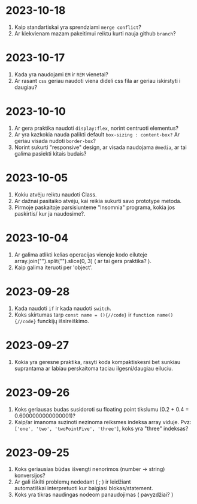 # 2023-10-18
1. Kaip standartiskai yra sprendziami `merge conflict`?
2. Ar kiekvienam mazam pakeitimui reiktu kurti nauja github `branch`?

# 2023-10-17
1. Kada yra naudojami `EM` ir `REM` vienetai?
2. Ar rasant `css` geriau naudoti viena dideli css fila ar geriau iskirstyti i daugiau?

# 2023-10-10
1. Ar gera praktika naudoti `display:flex`, norint centruoti elementus?
2. Ar yra kazkokia nauda palikti default `box-sizing : content-box?` Ar geriau visada nudoti `border-box`?
3. Norint sukurti "responsive" design, ar visada naudojama `@media`, ar tai galima pasiekti kitais budais?

# 2023-10-05
1. Kokiu atvėju reiktu naudoti Class.
2. Ar dažnai pasitaiko atvėju, kai reikia sukurti savo prototype metoda.
3. Pirmoje paskaitoje parsisiunteme "Insomnia" programa, kokia jos paskirtis/ kur ja naudosime?.

# 2023-10-04
1. Ar galima atlikti kelias operacijas vienoje kodo eiluteje array.join("").split("").slice(0, 3) ( ar tai gera praktika? ).
2. Kaip galima iteruoti per 'object'.

# 2023-09-28
1. Kada naudoti `if` ir kada naudoti `switch`.
2. Koks skirtumas tarp `const name = (){//code}` ir `function name(){//code}` funckijų išsireiškimo.

# 2023-09-27
1. Kokia yra geresne praktika, rasyti koda kompaktiskesni bet sunkiau suprantama ar labiau perskaitoma taciau ilgesni/daugiau eiluciu.

# 2023-09-26
1. Koks geriausas budas susidoroti su floating point tikslumu (0.2 + 0.4 = 0.6000000000000001)?
2. Kaip/ar imanoma suzinoti nezinoma reiksmes indeksa array viduje. Pvz:`['one', 'two', 'twoPointFive', 'three']`, koks yra "three" indeksas?

# 2023-09-25
1. Koks geriausias būdas išvengti nenorimos (number -> string) konversijos?
2. Ar gali iškilti problemų nededant ( ; ) ir leidžiant automatiškai interpretuoti kur baigiasi blokas/statement.
3. Koks yra tikras naudingas nodeom panaudojimas ( pavyzdžiai? )


